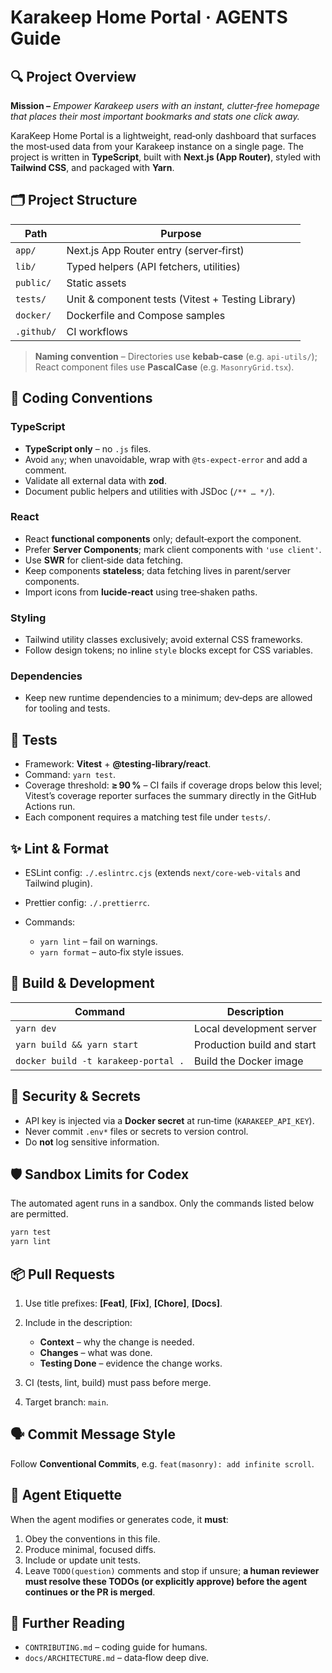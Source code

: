 # Karakeep Home Portal · **AGENTS Guide**

## 🔍 Project Overview

**Mission –** *Empower Karakeep users with an instant, clutter‑free homepage that places their most important bookmarks and stats one click away.*

KaraKeep Home Portal is a lightweight, read‑only dashboard that surfaces the most‑used data from your Karakeep instance on a single page. The project is written in **TypeScript**, built with **Next.js (App Router)**, styled with **Tailwind CSS**, and packaged with **Yarn**.

## 🗂️ Project Structure

| Path       | Purpose                                           |
| ---------- | ------------------------------------------------- |
| `app/`     | Next.js App Router entry (server‑first)           |
| `lib/`     | Typed helpers (API fetchers, utilities)           |
| `public/`  | Static assets                                     |
| `tests/`   | Unit & component tests (Vitest + Testing Library) |
| `docker/`  | Dockerfile and Compose samples                    |
| `.github/` | CI workflows                                      |

> **Naming convention** – Directories use **kebab‑case** (e.g. `api-utils/`); React component files use **PascalCase** (e.g. `MasonryGrid.tsx`).

## 🎨 Coding Conventions

### TypeScript

* **TypeScript only** – no `.js` files.
* Avoid `any`; when unavoidable, wrap with `@ts-expect-error` and add a comment.
* Validate all external data with **zod**.
* Document public helpers and utilities with JSDoc (`/** … */`).

### React

* React **functional components** only; default‑export the component.
* Prefer **Server Components**; mark client components with `'use client'`.
* Use **SWR** for client‑side data fetching.
* Keep components **stateless**; data fetching lives in parent/server components.
* Import icons from **lucide‑react** using tree‑shaken paths.

### Styling

* Tailwind utility classes exclusively; avoid external CSS frameworks.
* Follow design tokens; no inline `style` blocks except for CSS variables.

### Dependencies

* Keep new runtime dependencies to a minimum; dev‑deps are allowed for tooling and tests.

## 🧪 Tests

* Framework: **Vitest** + **@testing-library/react**.
* Command: `yarn test`.
* Coverage threshold: **≥ 90 %** – CI fails if coverage drops below this level; Vitest’s coverage reporter surfaces the summary directly in the GitHub Actions run.
* Each component requires a matching test file under `tests/`.

## ✨ Lint & Format

* ESLint config: `./.eslintrc.cjs` (extends `next/core-web-vitals` and Tailwind plugin).
* Prettier config: `./.prettierrc`.
* Commands:

  * `yarn lint` – fail on warnings.
  * `yarn format` – auto‑fix style issues.

## 🔨 Build & Development

| Command                             | Description                |
| ----------------------------------- | -------------------------- |
| `yarn dev`                          | Local development server   |
| `yarn build && yarn start`          | Production build and start |
| `docker build -t karakeep-portal .` | Build the Docker image     |

## 🔐 Security & Secrets

* API key is injected via a **Docker secret** at run‑time (`KARAKEEP_API_KEY`).
* Never commit `.env*` files or secrets to version control.
* Do **not** log sensitive information.

## 🛡️ Sandbox Limits for Codex

The automated agent runs in a sandbox. Only the commands listed below are permitted.

```sh
yarn test
yarn lint
```

## 📦 Pull Requests

1. Use title prefixes: **\[Feat]**, **\[Fix]**, **\[Chore]**, **\[Docs]**.
2. Include in the description:

   * **Context** – why the change is needed.
   * **Changes** – what was done.
   * **Testing Done** – evidence the change works.
3. CI (tests, lint, build) must pass before merge.
4. Target branch: `main`.

## 🗣️ Commit Message Style

Follow **Conventional Commits**, e.g. `feat(masonry): add infinite scroll`.

## 🤖 Agent Etiquette

When the agent modifies or generates code, it **must**:

1. Obey the conventions in this file.
2. Produce minimal, focused diffs.
3. Include or update unit tests.
4. Leave `TODO(question)` comments and stop if unsure; **a human reviewer must resolve these TODOs (or explicitly approve) before the agent continues or the PR is merged**.

## 🧭 Further Reading

* `CONTRIBUTING.md` – coding guide for humans.
* `docs/ARCHITECTURE.md` – data‑flow deep dive.
